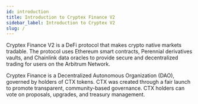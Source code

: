 ```yaml
---
id: introduction
title: Introduction to Cryptex Finance V2
sidebar_label: Introduction to Cryptex V2
slug: /
---
```


Cryptex Finance V2 is a DeFi protocol that makes crypto native markets tradable.
The protocol uses Ethereum smart contracts, Perennial derivatives vaults, and Chainlink data oracles to provide secure and decentralized trading for users on the Arbitrum Network.

Cryptex Finance is a Decentralized Autonomous Organization (DAO),
governed by holders of CTX tokens.
CTX was created through a fair launch to promote transparent, community-based governance.
CTX holders can vote on proposals, upgrades, and treasury management.
